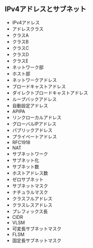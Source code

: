 ## IPv4アドレスとサブネット
- IPv4アドレス
- アドレスクラス
- クラスA
- クラスB
- クラスC
- クラスD
- クラスE
- ネットワーク部
- ホスト部
- ネットワークアドレス
- ブロードキャストアドレス
- ダイレクトブロードキャストアドレス
- ループバックアドレス
- 自動設定アドレス
- APIPA
- リンクローカルアドレス
- グローバルIPアドレス
- パブリックアドレス
- プライベートアドレス
- RFC1918
- NAT
- サブネットワーク
- サブネット化
- サブネット数
- ホストアドレス数
- ゼロサブネット
- サブネットマスク
- ナチュラルマスク
- クラスフルアドレス
- クラスレスアドレス
- プレフィックス長
- CIDR
- VLSM
- 可変長サブネットマスク
- FLSM
- 固定長サブネットマスク
